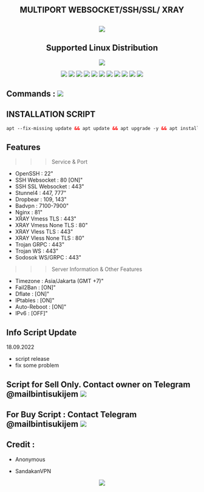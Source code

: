 <h2 align="center">MULTIPORT WEBSOCKET/SSH/SSL/  XRAY</h2>

 <h2 align="center"><img src="https://img.shields.io/badge/AutoScript VPN By SquidVPN-Version 2.0-blue.svg"></h2>


<h2 align="center"> Supported Linux Distribution</h2>
<p align="center"></p>
<p align="center"><img src="https://img.shields.io/static/v1?style=for-the-badge&logo=debian&label=Debian%2010&message=Buster&color=blue"> </p>

<p align="center"><img src="https://img.shields.io/badge/Service-OpenSSH-success.svg"> <img src="https://img.shields.io/badge/Service-Dropbear-success.svg">  <img src="https://img.shields.io/badge/Service-Websocket-success.svg"> <img src="https://img.shields.io/badge/Service-BadVPN-success.svg">  <img src="https://img.shields.io/badge/Service-Stunnel-success.svg">  <img src="https://img.shields.io/badge/Service-SSH/SSL WS-success.svg">  <img src="https://img.shields.io/badge/Service-Squid3-success.svg">  <img
src="https://img.shields.io/badge/Service-Xray-success.svg"> <img src="https://img.shields.io/badge/Service-Trojan WS-success.svg"> <img src="https://img.shields.io/badge/Service-GRPC-success.svg"> <img src="https://img.shields.io/badge/Service-Shadowsocks-success.svg">

## Commands : <img src="https://img.shields.io/static/v1?style=for-the-badge&logo=powershell&label=Shell&message=Bash%20Script&color=lightgray">

## INSTALLATION SCRIPT

  ```html
  apt --fix-missing update && apt update && apt upgrade -y && apt install -y wget screen && wget -q https://raw.githubusercontent.com/Fahmiiiiiiii/MULTIPORT-WSS/main/setup.sh && chmod +x setup.sh && screen -S setup ./setup.sh

  ```
## Features
>>> Service & Port
- OpenSSH                 : 22" 
- SSH Websocket           : 80 [ON]"
- SSH SSL Websocket       : 443"
- Stunnel4                : 447, 777"
- Dropbear                : 109, 143"
- Badvpn                  : 7100-7900"
- Nginx                   : 81"
- XRAY  Vmess TLS         : 443"
- XRAY  Vmess None TLS    : 80"
- XRAY  Vless TLS         : 443"
- XRAY  Vless None TLS    : 80"
- Trojan GRPC             : 443"
- Trojan WS               : 443"
- Sodosok WS/GRPC         : 443"
>>> Server Information & Other Features
- Timezone                : Asia/Jakarta (GMT +7)" 
- Fail2Ban                : [ON]" 
- Dflate                  : [ON]" 
- IPtables                : [ON]" 
- Auto-Reboot             : [ON]" 
- IPv6                    : [OFF]"

## Info Script Update
18.09.2022
- script release
- fix some problem



 ## Script for Sell Only. Contact owner on Telegram @mailbintisukijem <a href="https://t.me/mailbintisukijem" target=”_blank”><img src="https://img.shields.io/static/v1?style=for-the-badge&logo=Telegram&label=Telegram&message=Click%20Here&color=blue"></a>

 ## For Buy Script : Contact Telegram @mailbintisukijem <a href="https://t.me/mailbintisukijem" target=”_blank”><img src="https://img.shields.io/static/v1?style=for-the-badge&logo=Telegram&label=Telegram&message=Click%20Here&color=blue"></a>

## Credit :

*   Anonymous

*   SandakanVPN

<p align="center">
  <a><img src="https://img.shields.io/badge/Copyright%20©-SquidVPN%20AutoScriptVPN%202022.%20All%20rights%20reserved...-blueviolet.svg" style="max-width:200%;">
    </p>
   </p>
